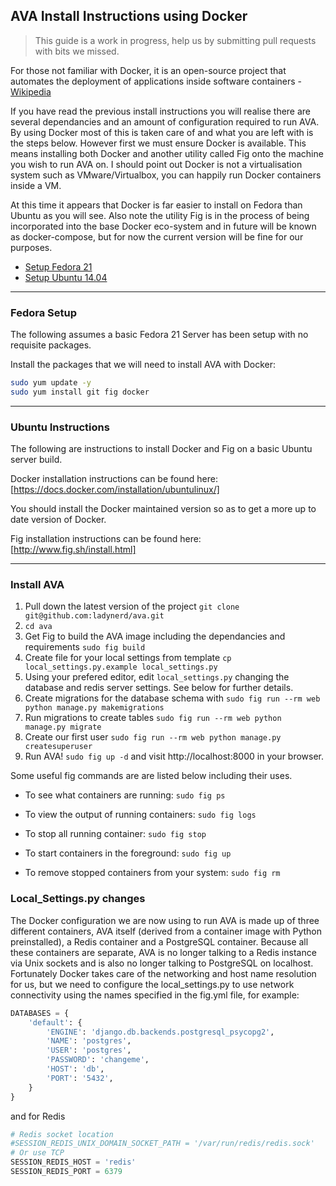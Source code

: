 ## AVA Install Instructions using Docker

> This guide is a work in progress, help us by submitting pull requests with bits we missed.

For those not familiar with Docker, it is an open-source project that automates the deployment of applications inside software containers - [Wikipedia](http://en.wikipedia.org/wiki/Docker_%28software%29)

If you have read the previous install instructions you will realise there are several dependancies and an amount of configuration required to run AVA. By using Docker most of this is taken care of and what you are left with is the steps below. However first we must ensure Docker is available. This means installing both Docker and another utility called Fig onto the machine you wish to run AVA on. I should point out Docker is not a virtualisation system such as VMware/Virtualbox, you can happily run Docker containers inside a VM.

At this time it appears that Docker is far easier to install on Fedora than Ubuntu as you will see. Also note the utility Fig is in the process of being incorporated into the base Docker eco-system and in future will be known as docker-compose, but for now the current version will be fine for our purposes.


* [Setup Fedora 21](https://github.com/ladynerd/ava/blob/master/INSTALL_Docker.md#fedora-setup)
* [Setup Ubuntu 14.04](https://github.com/ladynerd/ava/blob/master/INSTALL_Docker.md#ubuntu-setup)

---

### Fedora Setup

The following assumes a basic Fedora 21 Server has been setup with no requisite packages.

Install the packages that we will need to install AVA with Docker:
```sh
sudo yum update -y  
sudo yum install git fig docker  
```

---

### Ubuntu Instructions

The following are instructions to install Docker and Fig on a basic Ubuntu server build.

Docker installation instructions can be found here: [https://docs.docker.com/installation/ubuntulinux/]

You should install the Docker maintained version so as to get a more up to date version of Docker.

Fig installation instructions can be found here: [http://www.fig.sh/install.html]

---

### Install AVA

1. Pull down the latest version of the project `git clone git@github.com:ladynerd/ava.git`
2. `cd ava`
3. Get Fig to build the AVA image including the dependancies and requirements `sudo fig build`
4. Create file for your local settings from template `cp local_settings.py.example local_settings.py`
5. Using your prefered editor, edit `local_settings.py` changing the database and redis server settings. See below for further details.
6. Create migrations for the database schema with `sudo fig run --rm web python manage.py makemigrations`
7. Run migrations to create tables `sudo fig run --rm web python manage.py migrate`
8. Create our first user `sudo fig run --rm web python manage.py createsuperuser`
9. Run AVA! `sudo fig up -d` and visit http://localhost:8000 in your browser.

Some useful fig commands are are listed below including their uses.

* To see what containers are running: `sudo fig ps`

* To view the output of running containers: `sudo fig logs`

* To stop all running container: `sudo fig stop`

* To start containers in the foreground: `sudo fig up`

* To remove stopped containers from your system: `sudo fig rm`



### Local_Settings.py changes

The Docker configuration we are now using to run AVA is made up of three different containers, AVA itself (derived from a container image with Python preinstalled), a Redis container and a PostgreSQL container. Because all these containers are separate, AVA is no longer talking to a Redis instance via Unix sockets and is also no longer talking to PostgreSQL on localhost. Fortunately Docker takes care of the networking and host name resolution for us, but we need to configure the local_settings.py to use network connectivity using the names specified in the fig.yml file, for example:
```python
DATABASES = {
    'default': {
        'ENGINE': 'django.db.backends.postgresql_psycopg2',
        'NAME': 'postgres',
        'USER': 'postgres',
        'PASSWORD': 'changeme',
        'HOST': 'db',
        'PORT': '5432',
    }
}
```  
and for Redis  
```python
# Redis socket location
#SESSION_REDIS_UNIX_DOMAIN_SOCKET_PATH = '/var/run/redis/redis.sock'
# Or use TCP
SESSION_REDIS_HOST = 'redis'
SESSION_REDIS_PORT = 6379
```
